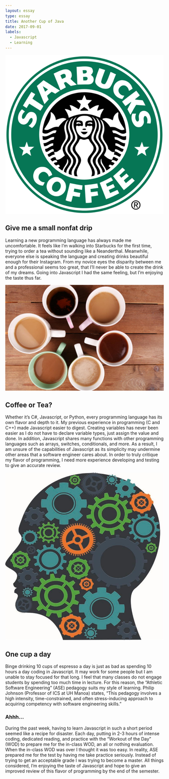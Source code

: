 ```yaml
---
layout: essay
type: essay
title: Another Cup of Java
date: 2017-09-01
labels:
  - Javascript
  - Learning
---
```


<img class="ui tiny left circular floated image" src="../images/starbucks.png">

## Give me a small nonfat drip

Learning a new programming language has always made me uncomfortable. It feels like I’m walking into Starbucks for the first time, trying to order a tea without sounding like a Neanderthal. Meanwhile, everyone else is speaking the language and creating drinks beautiful enough for their Instagram. From my novice eyes the disparity between me and a professional seems too great, that I’ll never be able to create the drink of my dreams. Going into Javascript I had the same feeling, but I’m enjoying the taste thus far.

<img class="ui tiny left circular floated image" src="../images/coffee-or-tea.jpg">

## Coffee or Tea?

Whether it’s C#, Javascript, or Python, every programming language has its own flavor and depth to it. My previous experience in programming (C and C++) made Javascript easier to digest. Creating variables has never been easier as I do not have to declare variable types, just assign the value and done. In addition, Javascript shares many functions with other programming languages such as arrays, switches, conditionals, and more. As a result, I am unsure of the capabilities of Javascript as its simplicity may undermine other areas that a software engineer cares about. In order to truly critique my flavor of programming, I need more experience developing and testing to give an accurate review.

<img class="ui tiny left circular floated image" src="../images/pedagogy.jpg">

## One cup a day

Binge drinking 10 cups of espresso a day is just as bad as spending 10 hours a day coding in Javascript. It may work for some people but I am unable to stay focused for that long. I feel that many classes do not engage students by spending too much time in lecture. For this reason, the “Athletic Software Engineering” (ASE) pedagogy suits my style of learning. Philip Johnson (Professor of ICS at UH Manoa) states, “This pedagogy involves a high intensity, time-constrained, and often stress-inducing approach to acquiring competency with software engineering skills.”

### Ahhh...

During the past week, having to learn Javascript in such a short period seemed like a recipe for disaster. Each day, putting in 2-3 hours of intense coding, dedicated reading, and practice with the “Workout of the Day” (WOD) to prepare me for the in-class WOD, an all or nothing evaluation. When the in-class WOD was over I thought it was too easy. In reality, ASE prepared me for the test by having me take practice seriously. Instead of trying to get an acceptable grade I was trying to become a master. All things considered, I’m enjoying the taste of Javascript and hope to give an improved review of this flavor of programming by the end of the semester. 
